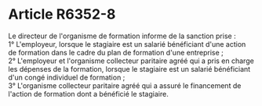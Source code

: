 # Article R6352-8

  
Le directeur de l'organisme de formation informe de la sanction prise :   
1° L'employeur, lorsque le stagiaire est un salarié bénéficiant d'une action de formation dans le cadre du plan de formation d'une entreprise ;   
2° L'employeur et l'organisme collecteur paritaire agréé qui a pris en charge les dépenses de la formation, lorsque le stagiaire est un salarié bénéficiant d'un congé individuel de formation ;   
3° L'organisme collecteur paritaire agréé qui a assuré le financement de l'action de formation dont a bénéficié le stagiaire.